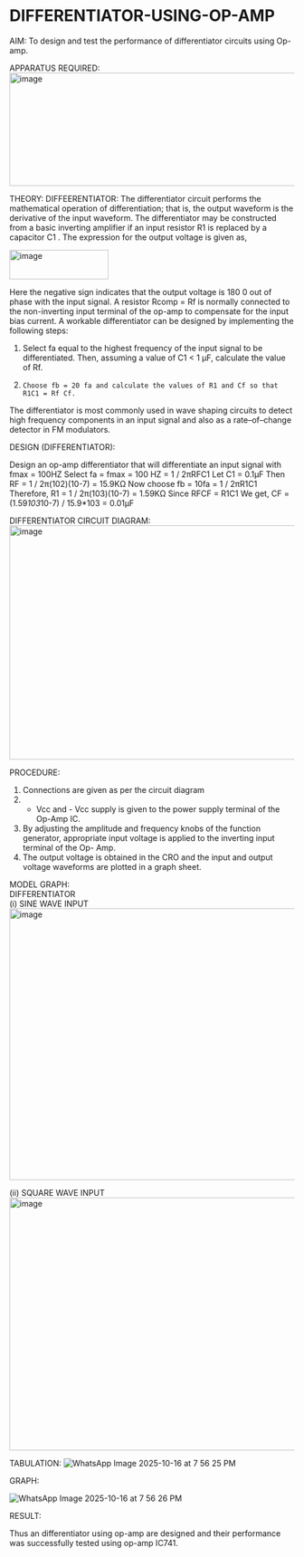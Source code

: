 # DIFFERENTIATOR-USING-OP-AMP

AIM:
To design and test the performance of differentiator circuits using Op-amp.

APPARATUS REQUIRED:
<img width="711" height="200" alt="image" src="https://github.com/user-attachments/assets/bb2d2881-17e3-4c7d-bbb1-ad332bbbc5c9" />

THEORY:
DIFFEERENTIATOR:
The differentiator circuit performs the mathematical operation of differentiation; that is, the output waveform is the derivative of the input waveform. The differentiator may be constructed from a basic inverting amplifier if an input resistor R1 is replaced by a capacitor C1 . The expression for the output voltage is given as,

<img width="175" height="52" alt="image" src="https://github.com/user-attachments/assets/5577dd59-b261-43e8-852e-28c4a9bfea20" />

Here the negative sign indicates that the output voltage is 180 0 out of phase with the input signal. A resistor Rcomp = Rf is normally connected to the non-inverting input terminal of the op-amp to compensate for the input bias current. A workable differentiator can be designed by implementing the following steps:
1.	Select fa equal to the highest frequency of the input signal to be differentiated. Then, assuming a value of C1 < 1 µF, calculate the value of Rf.
2.	   Choose fb = 20 fa and calculate the values of R1 and Cf so that R1C1 = Rf Cf.

The differentiator is most commonly used in wave shaping circuits to detect high frequency components in an input signal and also as a rate–of–change detector in FM modulators.

DESIGN (DIFFERENTIATOR):

Design an op-amp differentiator that will differentiate an input signal with fmax = 100HZ
Select fa = fmax = 100 HZ = 1 / 2πRFC1
Let C1 = 0.1μF
Then RF = 1 / 2π(102)(10-7)
                = 15.9KΩ
Now choose fb = 10fa = 1 / 2πR1C1
Therefore, R1 = 1 / 2π(103)(10-7)
         		= 1.59KΩ
Since RFCF = R1C1
We get, CF = (1.59*103*10-7) / 15.9*103
       = 0.01μF

DIFFERENTIATOR  CIRCUIT DIAGRAM:
<img width="759" height="414" alt="image" src="https://github.com/user-attachments/assets/ed2d11b0-7ae1-4526-b4f6-27014619c24a" />

PROCEDURE:
1. Connections are given as per the circuit diagram
2. + Vcc and - Vcc supply is given to the power supply terminal of the Op-Amp IC.
3. By adjusting the amplitude and frequency knobs of the function generator, appropriate input voltage is applied to the inverting input terminal of the Op- Amp.
4. The output voltage is obtained in the CRO and the input and output voltage waveforms are plotted in a graph sheet.

MODEL GRAPH:  
DIFFERENTIATOR          
(i) SINE WAVE INPUT
<img width="688" height="480" alt="image" src="https://github.com/user-attachments/assets/5a790cb8-1a8b-4990-b599-3c7680c24545" />

(ii) SQUARE WAVE INPUT
<img width="757" height="447" alt="image" src="https://github.com/user-attachments/assets/3bb38583-c020-43ad-8b15-c03f1f545842" />

TABULATION:
![WhatsApp Image 2025-10-16 at 7 56 25 PM](https://github.com/user-attachments/assets/16e1bda2-4895-43ed-84f1-fba9eff288e6)


GRAPH:

![WhatsApp Image 2025-10-16 at 7 56 26 PM](https://github.com/user-attachments/assets/57845ece-7ba7-4026-ab67-28e4667ad203)


RESULT:

Thus an differentiator using op-amp are designed and their performance was successfully tested using op-amp IC741.
